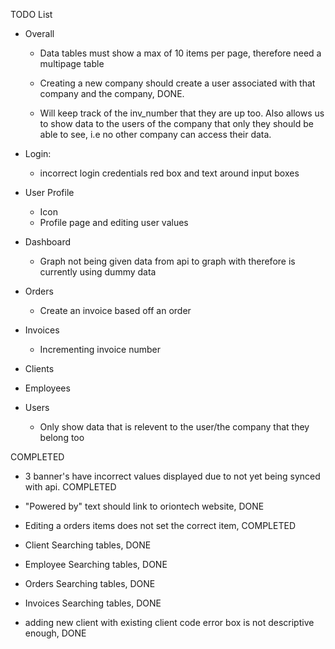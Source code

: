 TODO List

- Overall
  - Data tables must show a max of 10 items per page, therefore need a multipage table

  - Creating a new company should create a user associated with that company and the company, DONE.

  - Will keep track of the inv_number that they are up too. Also allows us to show data to the users of
    the company that only they should be able to see, i.e no other company can access their data.

- Login:
  - incorrect login credentials red box and text around input boxes

- User Profile
  - Icon
  - Profile page and editing user values

- Dashboard
  - Graph not being given data from api to graph with therefore is currently using dummy data


- Orders
  - Create an invoice based off an order

- Invoices
  - Incrementing invoice number

- Clients

- Employees

- Users
  - Only show data that is relevent to the user/the company that they belong too

COMPLETED

- 3 banner's have incorrect values displayed due to not yet being synced with api. COMPLETED

- "Powered by" text should link to oriontech website, DONE

- Editing a orders items does not set the correct item, COMPLETED

- Client Searching tables, DONE

- Employee Searching tables, DONE

- Orders Searching tables, DONE

- Invoices Searching tables, DONE

- adding new client with existing client code error box is not descriptive enough, DONE
